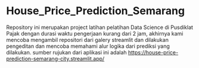 # House_Price_Prediction_Semarang
Repository ini merupakan project latihan pelatihan Data Science di Pusdiklat Pajak dengan durasi waktu pengerjaan kurang dari 2 jam, akhirnya kami mencoba mengambil repositori dari galery streamlit dan dilakukan pengeditan dan mencoba memahami alur logika dari prediksi yang dilakukan.
sumber rujukan dari aplikasi ini adalah
https://house-price-prediction-semarang-city.streamlit.app/ 

